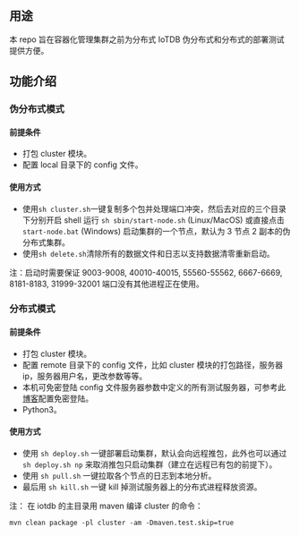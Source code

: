 ## 用途
本 repo 旨在容器化管理集群之前为分布式 IoTDB 伪分布式和分布式的部署测试提供方便。

## 功能介绍

### 伪分布式模式

#### 前提条件
* 打包 cluster 模块。
* 配置 local 目录下的 config 文件。

#### 使用方式
* 使用`sh cluster.sh`一键复制多个包并处理端口冲突，然后去对应的三个目录下分别开启 shell 运行 `sh sbin/start-node.sh` (Linux/MacOS) 或直接点击`start-node.bat` (Windows) 启动集群的一个节点，默认为 3 节点 2 副本的伪分布式集群。
* 使用`sh delete.sh`清除所有的数据文件和日志以支持数据清零重新启动。

注：启动时需要保证 9003-9008, 40010-40015, 55560-55562, 6667-6669, 8181-8183, 31999-32001 端口没有其他进程正在使用。

### 分布式模式

#### 前提条件
* 打包 cluster 模块。
* 配置 remote 目录下的 config 文件，比如 cluster 模块的打包路径，服务器 ip，服务器用户名，更改参数等等。
* 本机可免密登陆 config 文件服务器参数中定义的所有测试服务器，可参考此[博客](https://blog.csdn.net/jeikerxiao/article/details/84105529)配置免密登陆。
* Python3。

#### 使用方式

* 使用 `sh deploy.sh` 一键部署启动集群，默认会向远程推包，此外也可以通过 `sh deploy.sh np` 来取消推包只启动集群（建立在远程已有包的前提下）。
* 使用 `sh pull.sh` 一键拉取各个节点的日志到本地分析。
* 最后用 `sh kill.sh` 一键 kill 掉测试服务器上的分布式进程释放资源。

注：
在 iotdb 的主目录用 maven 编译 cluster 的命令：
```
mvn clean package -pl cluster -am -Dmaven.test.skip=true
```